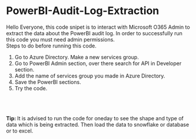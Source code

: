 # PowerBI-Audit-Log-Extraction

Hello Everyone, this code snipet is to interact with Microsoft O365 Admin to extract the data about the PowerBI audit log. In order to successfully run this code you must need admin permissions. <br>
Steps to do before running this code.<br>
1. Go to Azure Directory. Make a new services group.<br>
2. Go to PowerBI Admin section, over there search for API in Developer section.<br>
3. Add the name of services group you made in Azure Directory.<br>
4. Save the PowerBI sections. <br>
5. Try the code.<br>
<br>
<br><br>
<b>Tip: </b> It is advised to run the code for oneday to see the shape and type of data which is being extracted. Then load the data to snowflake or database or to excel.

